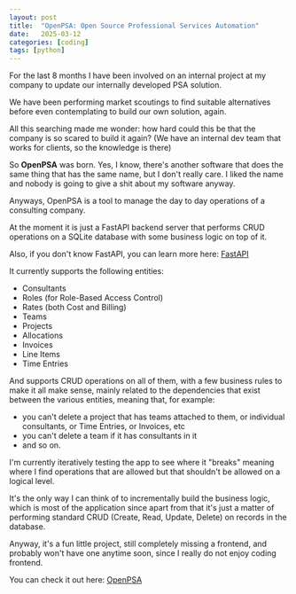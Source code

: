 ```yaml
---
layout: post
title:  "OpenPSA: Open Source Professional Services Automation"
date:   2025-03-12
categories: [coding]
tags: [python]
---
```


For the last 8 months I have been involved on an internal project at my company to update our internally developed PSA solution. 

We have been performing market scoutings to find suitable alternatives before even contemplating to build our own solution, again. 

All this searching made me wonder: how hard could this be that the company is so scared to build it again? (We have an internal dev team that works for clients, so the knowledge is there)

So **OpenPSA** was born. Yes, I know, there's another software that does the same thing that has the same name, but I don't really care. I liked the name and nobody is going to give a shit about my software anyway. 

Anyways, OpenPSA is a tool to manage the day to day operations of a consulting company. 

At the moment it is just a FastAPI backend server that performs CRUD operations on a SQLite database with some business logic on top of it. 

Also, if you don't know FastAPI, you can learn more here: [FastAPI](https://fastapi.tiangolo.com/)

It currently supports the following entities:
- Consultants
- Roles (for Role-Based Access Control)
- Rates (both Cost and Billing)
- Teams
- Projects
- Allocations
- Invoices
- Line Items
- Time Entries

And supports CRUD operations on all of them, with a few business rules to make it all make sense, mainly related to the dependencies that exist between the various entities, meaning that, for example:

- you can't delete a project that has teams attached to them, or individual consultants, or Time Entries, or Invoices, etc
- you can't delete a team if it has consultants in it
- and so on. 

I'm currently iteratively testing the app to see where it "breaks" meaning where I find operations that are allowed but that shouldn't be allowed on a logical level. 

It's the only way I can think of to incrementally build the business logic, which is most of the application since apart from that it's just a matter of performing standard CRUD (Create, Read, Update, Delete) on records in the database.

Anyway, it's a fun little project, still completely missing a frontend, and probably won't have one anytime soon, since I really do not enjoy coding frontend. 

You can check it out here: [OpenPSA](https://github.com/thetombrider/openpsa)

